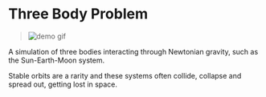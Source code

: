 # Three Body Problem

> ![demo gif](https://github.com/anmv921/agreggation/blob/main/out.gif)

A simulation of three bodies interacting through Newtonian gravity, such as the Sun-Earth-Moon system.

Stable orbits are a rarity and these systems often collide, collapse and spread out, getting lost in space.
